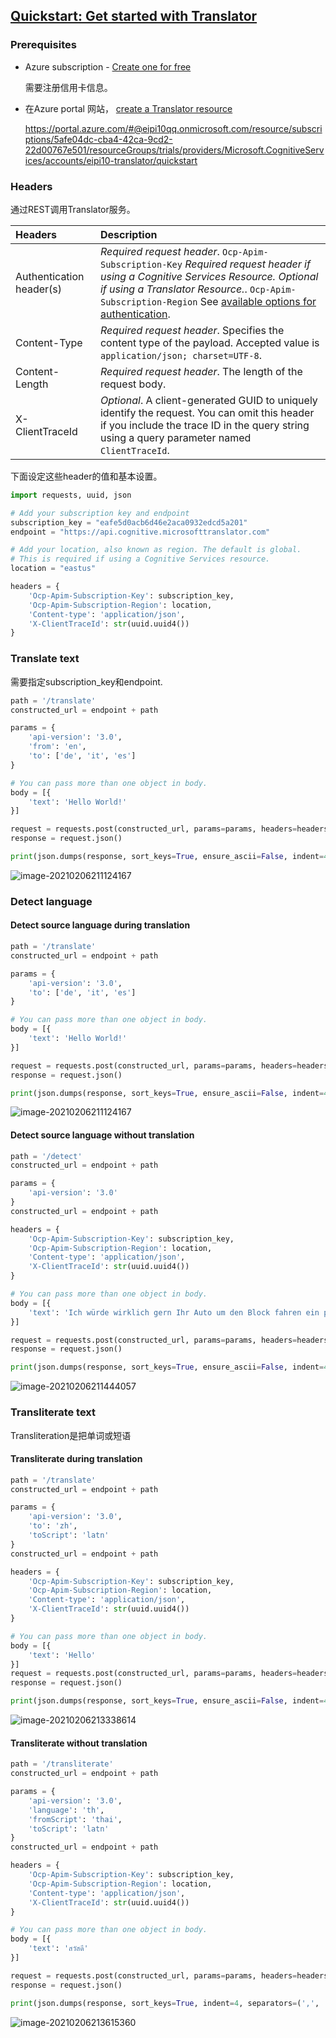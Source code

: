 ## [Quickstart: Get started with Translator](https://docs.microsoft.com/en-us/azure/cognitive-services/translator/quickstart-translator?tabs=csharp)

### Prerequisites

- Azure subscription - [Create one for free](https://azure.microsoft.com/free/cognitive-services/)

  需要注册信用卡信息。

- 在Azure portal 网站， [create a Translator resource](https://ms.portal.azure.com/#create/Microsoft.CognitiveServicesTextTranslation)

  https://portal.azure.com/#@eipi10qq.onmicrosoft.com/resource/subscriptions/5afe04dc-cba4-42ca-9cd2-22d00767e501/resourceGroups/trials/providers/Microsoft.CognitiveServices/accounts/eipi10-translator/quickstart


### Headers

通过REST调用Translator服务。

| Headers                  | Description                                                  |
| :----------------------- | :----------------------------------------------------------- |
| Authentication header(s) | *Required request header*. `Ocp-Apim-Subscription-Key`  *Required request header if using a Cognitive Services Resource. Optional if using a Translator Resource.*. `Ocp-Apim-Subscription-Region`  See [available options for authentication](https://docs.microsoft.com/en-us/azure/cognitive-services/translator/reference/v3-0-reference#authentication). |
| Content-Type             | *Required request header*. Specifies the content type of the payload. Accepted value is `application/json; charset=UTF-8`. |
| Content-Length           | *Required request header*. The length of the request body.   |
| X-ClientTraceId          | *Optional*. A client-generated GUID to uniquely identify the request. You can omit this header if you include the trace ID in the query string using a query parameter named `ClientTraceId`. |

下面设定这些header的值和基本设置。

~~~python
import requests, uuid, json

# Add your subscription key and endpoint
subscription_key = "eafe5d0acb6d46e2aca0932edcd5a201"
endpoint = "https://api.cognitive.microsofttranslator.com"

# Add your location, also known as region. The default is global.
# This is required if using a Cognitive Services resource.
location = "eastus"

headers = {
    'Ocp-Apim-Subscription-Key': subscription_key,
    'Ocp-Apim-Subscription-Region': location,
    'Content-type': 'application/json',
    'X-ClientTraceId': str(uuid.uuid4())
}
~~~

### Translate text

需要指定subscription_key和endpoint.

~~~python
path = '/translate'
constructed_url = endpoint + path

params = {
    'api-version': '3.0',
    'from': 'en',
    'to': ['de', 'it', 'es']
}

# You can pass more than one object in body.
body = [{
    'text': 'Hello World!'
}]

request = requests.post(constructed_url, params=params, headers=headers, json=body)
response = request.json()

print(json.dumps(response, sort_keys=True, ensure_ascii=False, indent=4, separators=(',', ': ')))
~~~

![image-20210206211124167](images/image-20210206211124167.png)

### Detect language

#### Detect source language during translation

~~~python
path = '/translate'
constructed_url = endpoint + path

params = {
    'api-version': '3.0',
    'to': ['de', 'it', 'es']
}

# You can pass more than one object in body.
body = [{
    'text': 'Hello World!'
}]

request = requests.post(constructed_url, params=params, headers=headers, json=body)
response = request.json()

print(json.dumps(response, sort_keys=True, ensure_ascii=False, indent=4, separators=(',', ': ')))
~~~

![image-20210206211124167](images/image-20210206211124167.png)

#### Detect source language without translation

~~~python
path = '/detect'
constructed_url = endpoint + path

params = {
    'api-version': '3.0'
}
constructed_url = endpoint + path

headers = {
    'Ocp-Apim-Subscription-Key': subscription_key,
    'Ocp-Apim-Subscription-Region': location,
    'Content-type': 'application/json',
    'X-ClientTraceId': str(uuid.uuid4())
}

# You can pass more than one object in body.
body = [{
    'text': 'Ich würde wirklich gern Ihr Auto um den Block fahren ein paar Mal.'
}]

request = requests.post(constructed_url, params=params, headers=headers, json=body)
response = request.json()

print(json.dumps(response, sort_keys=True, ensure_ascii=False, indent=4, separators=(',', ': ')))
~~~

![image-20210206211444057](images/image-20210206211444057.png)

### Transliterate text

Transliteration是把单词或短语

#### Transliterate during translation

~~~python
path = '/translate'
constructed_url = endpoint + path

params = {
    'api-version': '3.0',
    'to': 'zh',
    'toScript': 'latn'
}
constructed_url = endpoint + path

headers = {
    'Ocp-Apim-Subscription-Key': subscription_key,
    'Ocp-Apim-Subscription-Region': location,
    'Content-type': 'application/json',
    'X-ClientTraceId': str(uuid.uuid4())
}

# You can pass more than one object in body.
body = [{
    'text': 'Hello'
}]
request = requests.post(constructed_url, params=params, headers=headers, json=body)
response = request.json()

print(json.dumps(response, sort_keys=True, ensure_ascii=False, indent=4, separators=(',', ': ')))
~~~

![image-20210206213338614](images/image-20210206213338614.png)

#### Transliterate without translation

~~~python
path = '/transliterate'
constructed_url = endpoint + path

params = {
    'api-version': '3.0',
    'language': 'th',
    'fromScript': 'thai',
    'toScript': 'latn'
}
constructed_url = endpoint + path

headers = {
    'Ocp-Apim-Subscription-Key': subscription_key,
    'Ocp-Apim-Subscription-Region': location,
    'Content-type': 'application/json',
    'X-ClientTraceId': str(uuid.uuid4())
}

# You can pass more than one object in body.
body = [{
    'text': 'สวัสดี'
}]

request = requests.post(constructed_url, params=params, headers=headers, json=body)
response = request.json()

print(json.dumps(response, sort_keys=True, indent=4, separators=(',', ': ')))
~~~

![image-20210206213615360](images/image-20210206213615360.png)